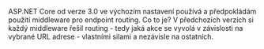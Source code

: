 <!-- dcterms:title = Ambient route values a ASP.NET Core Endpoint Routing -->
<!-- dcterms:abstract = Upgradovali jste aplikace na ASP.NET 3.x s Endpoint Routingem a přestalo vám fungovat generování odkazů? Možná je to vinou breaking change, změnou zacházení s ambient route values. Ukážu vám, jak  -->
<!-- dcterms:creator = Michal Altair Valášek -->
<!-- x4w:coverUrl = /cover-pictures/20200218-ambient-route-values.jpg -->
<!-- x4w:pictureUrl = /perex-pictures/20200218-ambient-route-values.jpg -->
<!-- x4w:pictureWidth = 150 -->
<!-- x4w:pictureHeight = 150 -->
<!-- x4w:category = IT -->
<!-- dcterms:dateAccepted = 2020-02-18 -->

ASP.NET Core od verze 3.0 ve výchozím nastavení používá a předpokládám použití middleware pro endpoint routing. Co to je? V předchozích verzích si každý middleware řešil routing - tedy jaká akce se vyvolá v závislosti na vybrané URL adrese - vlastními silami a nezávisle na ostatních.